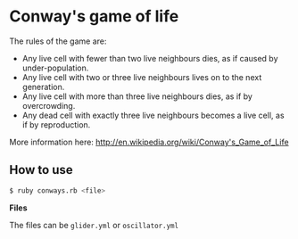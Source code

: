 # Conway's game of life

The rules of the game are:

- Any live cell with fewer than two live neighbours dies, as if caused by under-population.
- Any live cell with two or three live neighbours lives on to the next generation.
- Any live cell with more than three live neighbours dies, as if by overcrowding.
- Any dead cell with exactly three live neighbours becomes a live cell, as if by reproduction.

More information here: http://en.wikipedia.org/wiki/Conway's_Game_of_Life

## How to use

```bash
$ ruby conways.rb <file>
```
__Files__

The files can be `glider.yml` or `oscillator.yml`


